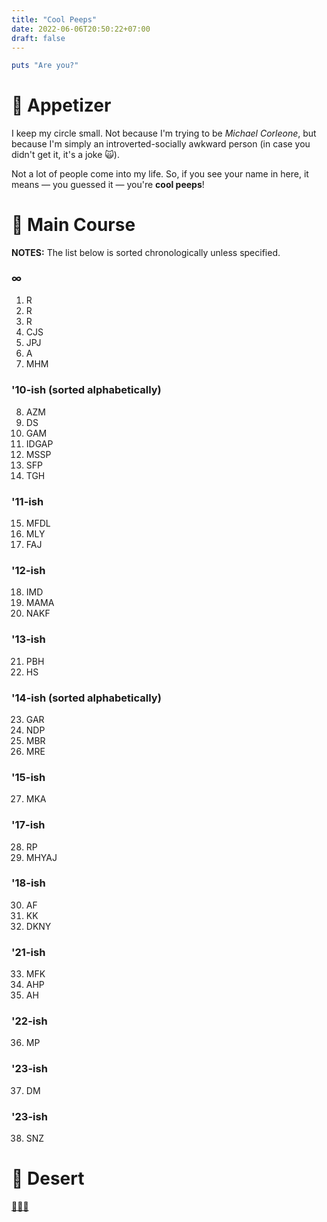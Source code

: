 ```yaml
---
title: "Cool Peeps"
date: 2022-06-06T20:50:22+07:00
draft: false
---
```


```ruby
puts "Are you?"
```

# 🥑 Appetizer

I keep my circle small. Not because I'm trying to be _Michael Corleone_, but because I'm simply an introverted-socially awkward person (in case you didn't get it, it's a joke 🙀).

Not a lot of people come into my life. So, if you see your name in here, it means — you guessed it — you're **cool peeps**!

# 🥩 Main Course

**NOTES:** The list below is sorted chronologically unless specified.

### ∞

1. R
2. R
3. R
4. CJS
5. JPJ
6. A
7. MHM

### '10-ish (sorted alphabetically)

8. AZM
9. DS
10. GAM
11. IDGAP
12. MSSP
13. SFP
14. TGH

### '11-ish

15. MFDL
16. MLY
17. FAJ

### '12-ish

18. IMD
19. MAMA
20. NAKF

### '13-ish

21. PBH
22. HS

### '14-ish (sorted alphabetically)

23. GAR
24. NDP
25. MBR
26. MRE

### '15-ish

27. MKA

### '17-ish

28. RP
29. MHYAJ

### '18-ish

30. AF
31. KK
32. DKNY

### '21-ish

33. MFK
34. AHP
35. AH

### '22-ish

36. MP

### '23-ish

37. DM

### '23-ish

38. SNZ

# 🍰 Desert

[🖖🖖🖖](https://pbs.twimg.com/media/Cq_Ddp_XEAAy0Gq.jpg)
